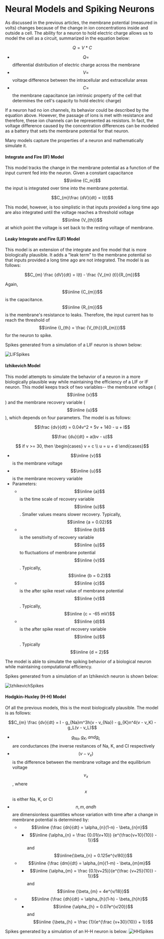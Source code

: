 # Neural Models and Spiking Neurons

As discussed in the previous articles, the membrane potential (measured in volts) changes because of the change in ion concentrations inside and outside a cell. The ability for a neuron to hold electric charge allows us to model the cell as a circuit, summarized in the equation below:

$$Q = V*C$$

* $$Q = $$ differential distribution of electric charge across the membrane 
* $$V = $$ voltage difference between the intracellular and extracellular areas
* $$C = $$ the membrane capacitance (an intrinsic property of the cell that determines the cell's capacity to hold electric charge)

If a neuron had no ion channels, its behavior could be described by the equation above. However, the passage of ions is met with resistance and therefore, these ion channels can be represented as resistors. In fact, the voltage difference caused by the concentration differences can be modeled as a battery that sets the membrane potential for that neuron.

Many models capture the properties of a neuron and mathematically simulate it.

#### Integrate and Fire (IF) Model

This model tracks the change in the membrane potential as a function of the input current fed into the neuron. Given a constant capacitance $$\inline {C_m}$$ the input is integrated over time into the membrane potential.

$$C_{m}\frac {dV}{dt} = I(t)$$

This model, however, is too simplistic in that inputs provided a long time ago are also integrated until the voltage reaches a threshold voltage $$\inline {V_{th}}$$ at which point the voltage is set back to the resting voltage of membrane.

#### Leaky Integrate and Fire (LIF) Model

This model is an extension of the integrate and fire model that is more biologically plausible. It adds a "leak term" to the membrane potential so that inputs provided a long time ago are not integrated. The model is as follows:

$$C_{m} \frac {dV}{dt} = I(t) - \frac {V_{m} (t)}{R_{m}}$$

Again, $$\inline {C_{m}}$$ is the capacitance. $$\inline {R_{m}}$$ is the membrane's resistance to leaks. Therefore, the input current has to reach the threshold of $$\inline {I_{th} = \frac {V_{th}}{R_{m}}}$$ for the neuron to spike.

Spikes generated from a simulation of a LIF neuron is shown below:

![LIFSpikes](https://user-images.githubusercontent.com/13342705/55572788-6a6c8e00-56d6-11e9-9668-21cb91cc4765.PNG)

#### Izhikevich Model

This model attempts to simulate the behavior of a neuron in a more biologically plausible way while maintaining the efficiency of a LIF or IF neuron. This model keeps track of two variables-- the membrane voltage ($$\inline {v}$$) and the membrane recovery variable ($$\inline {u}$$), which depends on four parameters. The model is as follows:

$$\frac {dv}{dt} = 0.04v^2 + 5v + 140 - u + I$$

$$\frac {du}{dt} = a(bv - u)$$

$$ if v >= 30, then \begin{cases} v = c \\ u = u + d \end{cases}$$

* $$\inline {v}$$ is the membrane voltage
* $$\inline {u}$$ is the membrane recovery variable
* Parameters: 
    * $$\inline {a}$$ is the time scale of recovery variable $$\inline {u}$$. Smaller values means slower recovery. Typically, $$\inline {a = 0.02}$$
    * $$\inline {b}$$ is the sensitivity of recovery variable $$\inline {u}$$ to fluctuations of membrane potential $$\inline {v}$$. Typically, $$\inline {b = 0.2}$$
    * $$\inline {c}$$ is the after spike reset value of membrane potential $$\inline {v}$$. Typically, $$\inline {c = -65 mV}$$
    * $$\inline {d}$$ is the after spike reset of recovery variable $$\inline {u}$$. Typically $$\inline {d = 2}$$

The model is able to simulate the spiking behavior of a biological neuron while maintaining computational efficiency.

Spikes generated from a simulation of an Izhikevich neuron is shown below:

![IzhikevichSpikes](https://user-images.githubusercontent.com/13342705/55573060-fed6f080-56d6-11e9-82ff-85f44acaaa90.PNG)

#### Hodgkin-Huxley (H-H) Model

Of all the previous models, this is the most biologically plausible. The model is as follows:

$$C_{m} \frac {dv}{dt} = I - g_{Na}m^3h(v - v_{Na}) - g_{K}n^4(v - v_K) - g_L(v - v_L)$$

* $$g_{Na}, g_{K}, and  g_L$$ are conductances (the inverse resitances of Na, K, and Cl respectively
* $$(v - v_{x})$$ is the difference between the membrane voltage and the equilibrium voltage $$v_{x}$$, where $$x$$ is either Na, K, or Cl
* $$n, m, and h$$ are dimensionless quantities whose variation with time after a change in membrane potential is determined by:
    * $$\inline {\frac {dn}{dt} = \alpha_{n}(1-n) - \beta_{n}n}$$ 
        * $$\inline {\alpha_{n} = \frac {0.01(v+10)} {e^{\frac{v+10}{10}} - 1}}$$ and $$\inline{\beta_{n} = 0.125e^{v/80}}$$
    * $$\inline {\frac {dm}{dt} = \alpha_{m}(1-m) - \beta_{m}m}$$
        * $$\inline {\alpha_{m} = \frac {0.1(v+25)}{e^{\frac {v+25}{10}} - 1}}$$ and $$\inline {\beta_{m} = 4e^{v/18}}$$
    * $$\inline {\frac {dh}{dt} = \alpha_{h}(1-h) - \beta_{h}h}$$
        * $$\inline {\alpha_{h} = 0.07e^{v/20}}$$ and $$\inline {\beta_{h} = \frac {1}{e^{\frac {v+30}{10}} + 1}}$$

Spikes generated by a simulation of an H-H neuron is below:
![HHSpikes](https://user-images.githubusercontent.com/13342705/55631035-1b316680-5785-11e9-9afb-44675bf3dbb3.PNG)

